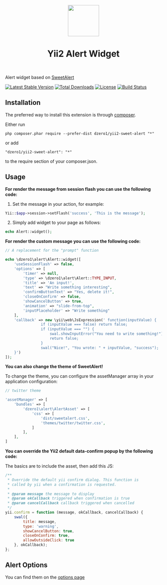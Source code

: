 <p align="center">
    <a href="https://github.com/yiisoft" target="_blank">
        <img src="https://avatars0.githubusercontent.com/u/993323" height="100px">
    </a>
    <h1 align="center">Yii2 Alert Widget</h1>
    <br>
</p>

Alert widget based on [SweetAlert](http://t4t5.github.io/sweetalert/)

[![Latest Stable Version](https://poser.pugx.org/dzero1/yii2-sweet-alert/v/stable)](https://packagist.org/packages/dzero1/yii2-sweet-alert) [![Total Downloads](https://poser.pugx.org/dzero1/yii2-sweet-alert/downloads)](https://packagist.org/packages/dzero1/yii2-sweet-alert) [![License](https://poser.pugx.org/dzero1/yii2-sweet-alert/license)](https://packagist.org/packages/dzero1/yii2-sweet-alert)
[![Build Status](https://travis-ci.org/dzero1/yii2-sweet-alert.svg?branch=master)](https://travis-ci.org/dzero1/yii2-sweet-alert)

Installation 
------------

The preferred way to install this extension is through [composer](http://getcomposer.org/download/).

Either run

```
php composer.phar require --prefer-dist dzero1/yii2-sweet-alert "*"
```

or add

```
"dzero1/yii2-sweet-alert": "*"
```

to the require section of your composer.json.

Usage
-------

**For render the message from session flash you can use the following code:**

1) Set the message in your action, for example:

```php
Yii::$app->session->setFlash('success', 'This is the message');
```

2) Simply add widget to your page as follows:
```php
echo Alert::widget();
```

**For render the custom message you can use the following code:**
```php
// A replacement for the "prompt" function

echo \dzero1\alert\Alert::widget([
    'useSessionFlash' => false,
    'options' => [
        'timer' => null,
        'type' => \dzero1\alert\Alert::TYPE_INPUT,
        'title' => 'An input!',
        'text' => "Write something interesting",
        'confirmButtonText' => "Yes, delete it!",
        'closeOnConfirm' => false,
        'showCancelButton' => true,
        'animation' => "slide-from-top",
        'inputPlaceholder' => "Write something"
    ],
    'callback' => new \yii\web\JsExpression(' function(inputValue) { 
                if (inputValue === false) return false;      
                if (inputValue === "") { 
                    swal.showInputError("You need to write something!");     
                    return false;   
                }      
                swal("Nice!", "You wrote: " + inputValue, "success"); 
    }')
]);
```

**You can also change the theme of SweetAlert!**

To change the theme, you can configure the assetManager array in your application configuration:
```php
// twitter theme

'assetManager' => [
    'bundles' => [
        'dzero1\alert\AlertAsset' => [
            'css' => [
                'dist/sweetalert.css',
                'themes/twitter/twitter.css',
            ]
        ],
    ],
]
```

**You can override the Yii2 default data-confirm popup by the following code:**

The basics are to include the asset, then add this JS:

```js
/**
 * Override the default yii confirm dialog. This function is
 * called by yii when a confirmation is requested.
 *
 * @param message the message to display
 * @param okCallback triggered when confirmation is true
 * @param cancelCallback callback triggered when cancelled
 */
yii.confirm = function (message, okCallback, cancelCallback) {
    swal({
        title: message,
        type: 'warning',
        showCancelButton: true,
        closeOnConfirm: true,
        allowOutsideClick: true
    }, okCallback);
};
```


Alert Options 
----------------
You can find them on the [options page](http://t4t5.github.io/sweetalert/)
